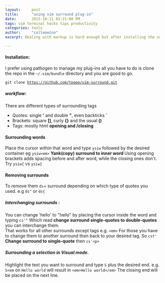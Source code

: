 ```yaml
---
layout:     post
title:      "using vim surround plug-in"
date:       2015-10-11 03:21:00 PM
tags: vim terminal hacks tips productivity
categories: tools
author:     "colleowino"
excerpt: Dealing with markup is hard enough but after installing the surround plug-in things got a little easier 

---
```


#### Installation:
I prefer using pathogen to manage my plug-ins all you have to do is clone the repo in the <code>~/.vim/bundle</code> directory and you are good to go. 

<code>git clone https://github.com/tpope/vim-surround.git </code>

##### workflow:
There are different types of surrounding tags

* Quotes: single **'** and double **"**, even backticks **`**
* Brackets: square **[]**, curly **{}** and the usual **()**
* Tags: mostly html <strong> opening and /closing </strong>

#### Surrounding words
Place the cursor within that word and type `ysiw` followed by the desired container eg `ysiw<em>` <strong> Yank(copy) surround to inner word </strong>
Using opening brackets adds spacing before and after word, while the closing ones don't.
Try `ysiw{` vs `ysiw}`

#### Removing surrounds 
To remove them `ds`+ surround depending on which type of quotes you used. e.g `ds"` or `ds{`

##### Interchanging surrounds :
You can change 'hello' to "hello" by placing the cursor inside the word and typing `cs'"`
Which read <strong>change surround single-quotes to double-quotes</strong> you can interchange them.<br/>
That works for all other surrounds except tags e.g.	`<em>` For those you have to change them to another surround then back to your desired tag. So `cst'` <strong>Change surround to single-quote</strong> then `cs'<p>`

##### Surrounding a selection in Visual mode.
Highlight the text you want to surround and type `S` plus the desired end. e.g. `S<em` on `Hello world` will result in `<em>Hello world</em>` The closing end will be placed on the next line.


